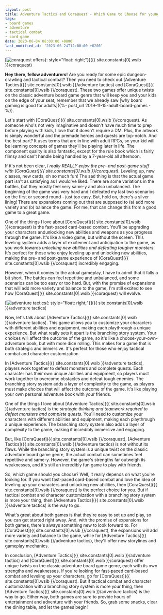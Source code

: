 ```yaml
---
layout: post
title: Adventure Tactics and CoraQuest - Which Game to Choose for young teens?
tags:
- board games
- adventure
- tactical combat
- card game
date: 2023-06-04 08:00:00 +0800
last_modified_at: '2023-06-24T12:00:00 +0200'
---
```


[![coraquest offers](https://i.imgur.com/6s4IJiPm.png){: style="float: right;"}]({{ site.constants[0].wsib }}/coraquest)

**Hey there, fellow adventurers!** Are you ready for some epic dungeon-crawling and tactical combat? Then you need to check out [Adventure Tactics]({{ site.constants[0].wsib }}/adventure tactics) and [CoraQuest]({{ site.constants[0].wsib }}/coraquest). These two games offer unique twists on the classic adventure board game genre that will keep you and your kids on the edge of your seat, remember that we already saw [why board gaming is good for adults]({%- post_url 2019-11-15-adult-board-games -%}).

Let's start with [CoraQuest]({{ site.constants[0].wsib }}/coraquest). As someone who's not very imaginative and doesn't have much time to prep before playing with kids, I love that it doesn't require a DM. Plus, the artwork is simply wonderful and the premade heroes and quests are top-notch. And the best part? It uses terms that are in line with adult RPGs, so your kid will be learning concepts of games they'll be playing later in life. The component quality is also fantastic, except for the rule book which is fairly flimsy and can't handle being handled by a 7-year-old all afternoon.

If it's not been clear, *I really REALLY enjoy the pre- and post-game stuff with [CoraQuest]({{ site.constants[0].wsib }}/coraquest)*. Leveling up, new classes, new cards, oh so much fun! The sad thing is that the actual game part isn't as satisfying as I would've liked. There are some variations in the battles, but they mostly feel very same-y and also unbalanced. The beginning of the game was very hard and I defeated my last two scenarios on the first or second round - just too easy. But, hold on, there's a silver lining! There are expansions coming out that are supposed to (a) add more variety and (b) balance the game. For me, that can change this from a good game to a great game.

One of the things I love about [CoraQuest]({{ site.constants[0].wsib }}/coraquest) is the fast-paced card-based combat. You'll be upgrading your characters andunlocking new abilities and weapons as you progress through the game. It's like a video game, but without the screen. This leveling system adds a layer of excitement and anticipation to the game, as you work towards *unlocking new abilities and defeating tougher monsters*. It's perfect for those who enjoy leveling up and unlocking new abilities, making the pre- and post-game experience of [CoraQuest]({{ site.constants[0].wsib }}/coraquest) incredibly engaging.

However, when it comes to the actual gameplay, I have to admit that it falls a bit short. The battles can feel repetitive and unbalanced, and some scenarios can be too easy or too hard. But, with the promise of expansions that will add more variety and balance to the game, I'm still excited to see how [CoraQuest]({{ site.constants[0].wsib }}/coraquest) will evolve.

[![adventure tactics](https://i.imgur.com/daqPDn2m.png){: style="float: right;"}]({{ site.constants[0].wsib }}/adventure tactics)

Now, let's talk about [Adventure Tactics]({{ site.constants[0].wsib }}/adventure tactics). This game allows you to customize your characters with different abilities and equipment, making each playthrough a unique experience. But what really sets it apart is the branching story system. Your choices will affect the outcome of the game, so it's like a choose-your-own-adventure book, but with more dice rolling. This makes for a game that is both strategic and immersive. It's perfect for those who enjoy tactical combat and character customization.

In [Adventure Tactics]({{ site.constants[0].wsib }}/adventure tactics), players work together to defeat monsters and complete quests. Each character has their own unique abilities and equipment, so players must work together to overcome obstacles and defeat tough enemies. The branching story system adds a layer of complexity to the game, as players must make choices that will affect the outcome of the game. It's like playing your own personal adventure book with your friends.

One of the things I love about [Adventure Tactics]({{ site.constants[0].wsib }}/adventure tactics) is the *strategic thinking and teamwork required to defeat monsters and complete quests*. You'll need to customize your characters with different abilities and equipment, making each playthrough a unique experience. The branching story system also adds a layer of complexity to the game, making it incredibly immersive and engaging.

But, like [CoraQuest]({{ site.constants[0].wsib }}/coraquest), [Adventure Tactics]({{ site.constants[0].wsib }}/adventure tactics) is not without its flaws. While the branching story system is a unique twist on the classic adventure board game genre, the actual combat can sometimes feel repetitive and same-y. However, the game's strengths far outweigh its weaknesses, and it's still an incredibly fun game to play with friends.

So, which game should you choose? Well, it really depends on what you're looking for. If you want fast-paced card-based combat and love the idea of leveling up your characters and unlocking new abilities, then [CoraQuest]({{ site.constants[0].wsib }}/coraquest) is the perfect choice for you. But if tactical combat and character customization with a branching story system is more your thing, then [Adventure Tactics]({{ site.constants[0].wsib }}/adventure tactics) is the way to go.

What's great about both games is that they're easy to set up and play, so you can get started right away. And, with the promise of expansions for both games, there's always something new to look forward to. For [CoraQuest]({{ site.constants[0].wsib }}/coraquest), the expansions will add more variety and balance to the game, while for [Adventure Tactics]({{ site.constants[0].wsib }}/adventure tactics), they'll offer new storylines and gameplay mechanics.

In conclusion, [Adventure Tactics]({{ site.constants[0].wsib }}/adventure tactics) and [CoraQuest]({{ site.constants[0].wsib }}/coraquest) offer unique twists on the classic adventure board game genre, each with its own strengths and weaknesses. If you're looking for fast-paced card-based combat and leveling up your characters, go for [CoraQuest]({{ site.constants[0].wsib }}/coraquest). But if tactical combat and character customization with a branching story system is more your thing, then [Adventure Tactics]({{ site.constants[0].wsib }}/adventure tactics) is the way to go. Either way, both games are sure to provide hours of entertainment and adventure with your friends. So, grab some snacks, clear the dining table, and let the games begin!
